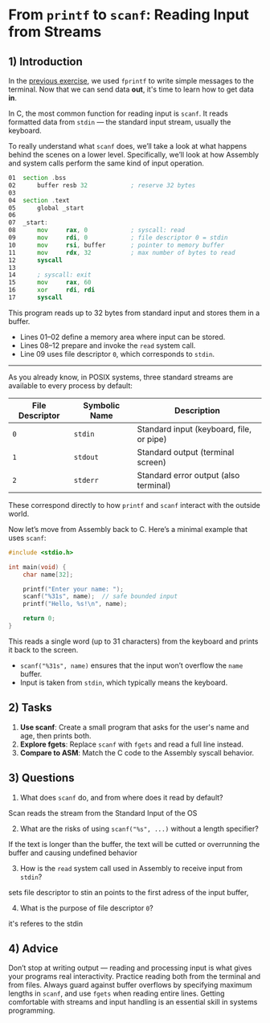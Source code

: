 <!---
{
  "depends_on": ["https://github.com/STEMgraph/279a01d6-7696-46b7-9cb7-2c44773ad06b"],
  "author": "Stephan Bökelmann",
  "first_used": "2025-04-01",
  "keywords": ["scanf", "streams", "C", "input"]
}
--->

# From `printf` to `scanf`: Reading Input from Streams

## 1) Introduction

In the [previous exercise](https://github.com/STEMgraph/279a01d6-7696-46b7-9cb7-2c44773ad06b), we used `fprintf` to write simple messages to the terminal. Now that we can send data **out**, it's time to learn how to get data **in**.

In C, the most common function for reading input is `scanf`. It reads formatted data from `stdin` — the standard input stream, usually the keyboard.

To really understand what `scanf` does, we’ll take a look at what happens behind the scenes on a lower level. Specifically, we’ll look at how Assembly and system calls perform the same kind of input operation.

```asm
01  section .bss
02      buffer resb 32            ; reserve 32 bytes
03
04  section .text
05      global _start
06
07  _start:
08      mov     rax, 0            ; syscall: read
09      mov     rdi, 0            ; file descriptor 0 = stdin
10      mov     rsi, buffer       ; pointer to memory buffer
11      mov     rdx, 32           ; max number of bytes to read
12      syscall
13
14      ; syscall: exit
15      mov     rax, 60
16      xor     rdi, rdi
17      syscall
```

This program reads up to 32 bytes from standard input and stores them in a buffer.

- Lines 01–02 define a memory area where input can be stored.
- Lines 08–12 prepare and invoke the `read` system call.
- Line 09 uses file descriptor `0`, which corresponds to `stdin`.

---

As you already know, in POSIX systems, three standard streams are available to every process by default:

| File Descriptor | Symbolic Name | Description |
|-----------------|----------------|-------------|
| `0`             | `stdin`        | Standard input (keyboard, file, or pipe) |
| `1`             | `stdout`       | Standard output (terminal screen) |
| `2`             | `stderr`       | Standard error output (also terminal) |

These correspond directly to how `printf` and `scanf` interact with the outside world.

Now let’s move from Assembly back to C. Here’s a minimal example that uses `scanf`:

```c
#include <stdio.h>

int main(void) {
    char name[32];

    printf("Enter your name: ");
    scanf("%31s", name);  // safe bounded input
    printf("Hello, %s!\n", name);

    return 0;
}
```

This reads a single word (up to 31 characters) from the keyboard and prints it back to the screen.

- `scanf("%31s", name)` ensures that the input won’t overflow the `name` buffer.
- Input is taken from `stdin`, which typically means the keyboard.


## 2) Tasks

1. **Use scanf**: Create a small program that asks for the user's name and age, then prints both.
2. **Explore fgets**: Replace `scanf` with `fgets` and read a full line instead.
3. **Compare to ASM**: Match the C code to the Assembly syscall behavior.


## 3) Questions

1. What does `scanf` do, and from where does it read by default?

Scan reads the stream from the Standard Input of the OS

2. What are the risks of using `scanf("%s", ...)` without a length specifier?

If the text is longer than the buffer, the text will be cutted or overrunning the buffer and causing undefined behavior

3. How is the `read` system call used in Assembly to receive input from `stdin`?

sets file descriptor to stin an points to the first adress of the input buffer,

4. What is the purpose of file descriptor `0`?

it's referes to the stdin

## 4) Advice

Don’t stop at writing output — reading and processing input is what gives your programs real interactivity. Practice reading both from the terminal and from files. Always guard against buffer overflows by specifying maximum lengths in `scanf`, and use `fgets` when reading entire lines. Getting comfortable with streams and input handling is an essential skill in systems programming.
